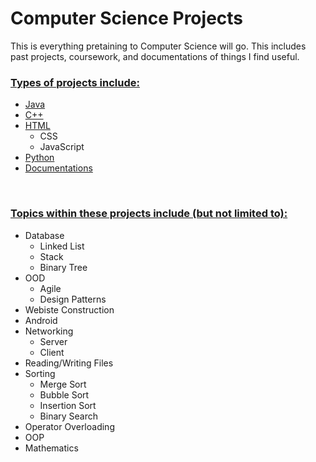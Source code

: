 # Computer Science Projects

This is everything pretaining to Computer Science will go. This includes past projects, coursework, and documentations of things I find useful.

### <u>Types of projects include:</u>

* [Java](/Java)
* [C++](/C++)
* [HTML](/HTML)
    * CSS
    * JavaScript
* [Python](/Python)
* [Documentations](/Documentations)

<br>


### <u>Topics within these projects include (but not limited to):</u>

* Database
    * Linked List
    * Stack
    * Binary Tree
* OOD
    * Agile
    * Design Patterns
* Webiste Construction
* Android
* Networking
    * Server
    * Client
* Reading/Writing Files
* Sorting
    * Merge Sort
    * Bubble Sort
    * Insertion Sort
    * Binary Search
* Operator Overloading
* OOP
* Mathematics